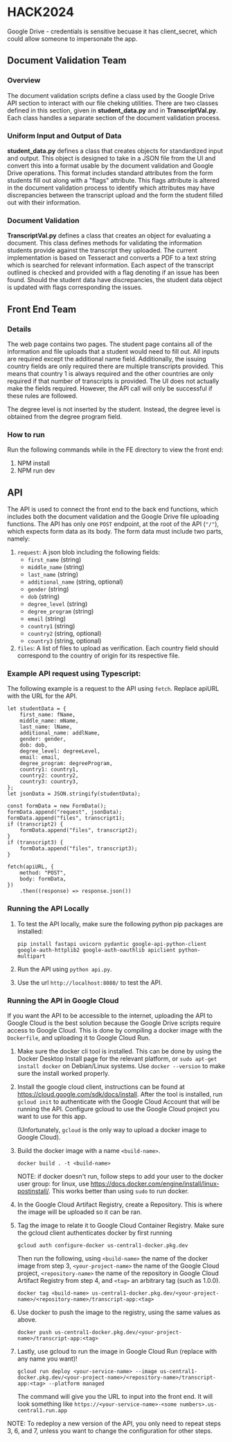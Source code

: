 # HACK2024

Google Drive - credentials is sensitive becuase it has client_secret, which could allow someone to impersonate the app.

## Document Validation Team

### Overview

The document validation scripts define a class used by the Google Drive API section to interact with our file cheking utilities. There are two classes defined in this section, given in **student_data.py** and in **TranscriptVal.py**. Each class handles a separate section of the document validation process.

### Uniform Input and Output of Data

**student_data.py** defines a class that creates objects for standardized input and output. This object is designed to take in a JSON file from the UI and convert this into a format usable by the document validation and Google Drive operations. This format includes standard attributes from the form students fill out along with a "flags" attribute. This flags attribute is altered in the document validation process to identify which attributes may have discrepancies between the transcript upload and the form the student filled out with their information.

### Document Validation

**TranscriptVal.py** defines a class that creates an object for evaluating a document. This class defines methods for validating the information students provide against the transcript they uploaded. The current implementation is based on Tesseract and converts a PDF to a text string which is searched for relevant information. Each aspect of the transcript outlined is checked and provided with a flag denoting if an issue has been found. Should the student data have discrepancies, the student data object is updated with flags corresponding the issues.

## Front End Team

### Details

The web page contains two pages. The student page contains all of the information and file uploads that a student would need to fill out. All inputs are required except the additional name field. Additionally, the issuing country fields are only required there are multiple transcripts provided. This means that country 1 is always required and the other countries are only required if that number of transcripts is provided. The UI does not actually make the fields required. However, the API call will only be successful if these rules are followed.

The degree level is not inserted by the student. Instead, the degree level is obtained from the degree program field.

### How to run

Run the following commands while in the FE directory to view the front end:

1. NPM install
2. NPM run dev

## API

The API is used to connect the front end to the back end functions, which includes both the document validation and the Google Drive file uploading functions. The API has only one `POST` endpoint, at the root of the API (`"/"`), which expects form data as its body. The form data must include two parts, namely:

1. `request`: A json blob including the following fields:
   - `first_name` (string)
   - `middle_name` (string)
   - `last_name` (string)
   - `additional_name` (string, optional)
   - `gender` (string)
   - `dob` (string)
   - `degree_level` (string)
   - `degree_program` (string)
   - `email` (string)
   - `country1` (string)
   - `country2` (string, optional)
   - `country3` (string, optional)
2. `files`: A list of files to upload as verification. Each country field should correspond to the country of origin for its respective file.

### Example API request using Typescript:

The following example is a request to the API using `fetch`. Replace apiURL with the URL for the API.

```
let studentData = {
    first_name: fName,
    middle_name: mName,
    last_name: lName,
    additional_name: addlName,
    gender: gender,
    dob: dob,
    degree_level: degreeLevel,
    email: email,
    degree_program: degreeProgram,
    country1: country1,
    country2: country2,
    country3: country3,
};
let jsonData = JSON.stringify(studentData);

const formData = new FormData();
formData.append("request", jsonData);
formData.append("files", transcript1);
if (transcript2) {
    formData.append("files", transcript2);
}
if (transcript3) {
    formData.append("files", transcript3);
}

fetch(apiURL, {
    method: "POST",
    body: formData,
})
    .then((response) => response.json())
```

### Running the API Locally

1. To test the API locally, make sure the following python pip packages are installed:

   ```
   pip install fastapi uvicorn pydantic google-api-python-client google-auth-httplib2 google-auth-oauthlib apiclient python-multipart
   ```

2. Run the API using `python api.py`.

3. Use the url `http://localhost:8080/` to test the API.

### Running the API in Google Cloud

If you want the API to be accessible to the internet, uploading the API to Google Cloud is the best solution because the Google Drive scripts require access to Google Cloud. This is done by compiling a docker image with the `Dockerfile`, and uploading it to Google Cloud Run.

1. Make sure the docker cli tool is installed. This can be done by using the Docker Desktop Install page for the relevant platform, or `sudo apt-get install docker` on Debian/Linux systems. Use `docker --version` to make sure the install worked properly.

2. Install the google cloud client, instructions can be found at https://cloud.google.com/sdk/docs/install. After the tool is installed, run `gcloud init` to authenticate with the Google Cloud Account that will be running the API. Configure gcloud to use the Google Cloud project you want to use for this app.

   (Unfortunately, `gcloud` is the only way to upload a docker image to Google Cloud).

3. Build the docker image with a name `<build-name>`.

   ```
   docker build . -t <build-name>
   ```

   NOTE: if docker doesn't run, follow steps to add your user to the docker user group: for linux, use https://docs.docker.com/engine/install/linux-postinstall/. This works better than using `sudo` to run docker.

4. In the Google Cloud Artifact Registry, create a Repository. This is where the image will be uploaded so it can be ran.

5. Tag the image to relate it to Google Cloud Container Registry. Make sure the gcloud client authenticates docker by first running

   ```
   gcloud auth configure-docker us-central1-docker.pkg.dev
   ```

   Then run the following, using `<build-name>` the name of the docker image from step 3, `<your-project-name>` the name of the Google Cloud project, `<repository-name>` the name of the repository in Google Cloud Artifact Registry from step 4, and `<tag>` an arbitrary tag (such as 1.0.0).

   ```
   docker tag <build-name> us-central1-docker.pkg.dev/<your-project-name>/<repository-name>/transcript-app:<tag>
   ```

6. Use docker to push the image to the registry, using the same values as above.

   ```
   docker push us-central1-docker.pkg.dev/<your-project-name>/transcript-app:<tag>
   ```

7. Lastly, use gcloud to run the image in Google Cloud Run (replace <your-service-name> with any name you want)!

   ```
   gcloud run deploy <your-service-name> --image us-central1-docker.pkg.dev/<your-project-name>/<repository-name>/transcript-app:<tag> --platform managed
   ```

   The command will give you the URL to input into the front end. It will look something like `https://<your-service-name>-<some numbers>.us-central1.run.app`

NOTE: To redeploy a new version of the API, you only need to repeat steps 3, 6, and 7, unless you want to change the configuration for other steps.
